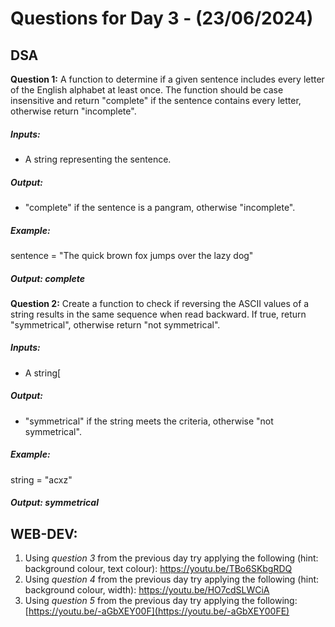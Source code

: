 # Questions for Day 3 - (23/06/2024)

## DSA

**Question 1:** A function to determine if a given sentence includes every letter of the English 
alphabet at least once. The function should be case insensitive and return "complete" if the 
sentence contains every letter, otherwise return "incomplete".

##### Inputs:
- A string representing the sentence.
##### Output:
- "complete" if the sentence is a pangram, otherwise "incomplete".
##### Example:
sentence = "The quick brown fox jumps over the lazy dog"
##### Output: complete

**Question 2:** Create a function to check if reversing the ASCII values of a string results in the 
same sequence when read backward. If true, return "symmetrical", otherwise return "not 
symmetrical".

##### Inputs:
- A string[
##### Output:
- "symmetrical" if the string meets the criteria, otherwise "not symmetrical".
  
##### Example:

string = "acxz"

##### Output: symmetrical

## WEB-DEV:
1. Using *question 3* from the previous day try applying the following (hint: background colour, text 
colour): https://youtu.be/TBo6SKbgRDQ
2. Using *question 4* from the previous day try applying the following (hint: background colour, width):
https://youtu.be/HO7cdSLWCiA
3. Using *question 5* from the previous day try applying the following:
[https://youtu.be/-aGbXEY00F](https://youtu.be/-aGbXEY00FE)
